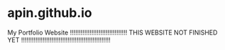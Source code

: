 # apin.github.io
My Portfolio Website
!!!!!!!!!!!!!!!!!!!!!!!!!!!!!!!! THIS WEBSITE NOT FINISHED YET !!!!!!!!!!!!!!!!!!!!!!!!!!!!!!!!!!!!!!!!!!!!!!!!!!
